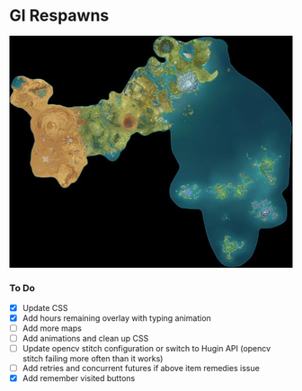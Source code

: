 # GI Respawns

![Teyvat](/maps/teyvat.png)

### To Do
- [X] Update CSS
- [X] Add hours remaining overlay with typing animation
- [ ] Add more maps
- [ ] Add animations and clean up CSS
- [ ] Update opencv stitch configuration or switch to Hugin API (opencv stitch failing more often than it works)
- [ ] Add retries and concurrent futures if above item remedies issue
- [X] Add remember visited buttons